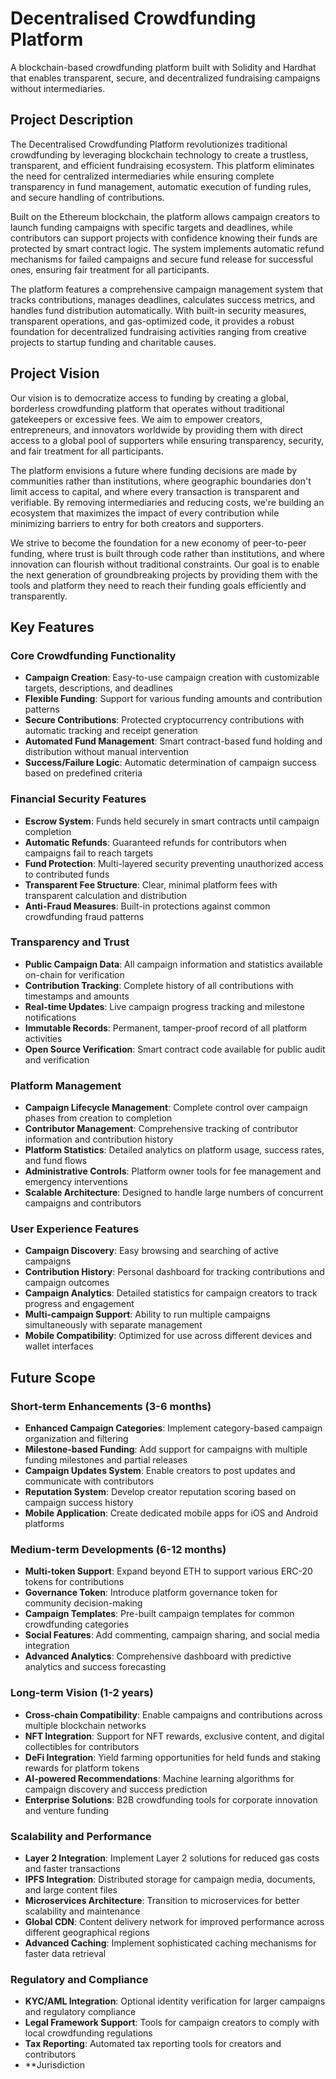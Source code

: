 # Decentralised Crowdfunding Platform

A blockchain-based crowdfunding platform built with Solidity and Hardhat that enables transparent, secure, and decentralized fundraising campaigns without intermediaries.

## Project Description

The Decentralised Crowdfunding Platform revolutionizes traditional crowdfunding by leveraging blockchain technology to create a trustless, transparent, and efficient fundraising ecosystem. This platform eliminates the need for centralized intermediaries while ensuring complete transparency in fund management, automatic execution of funding rules, and secure handling of contributions.

Built on the Ethereum blockchain, the platform allows campaign creators to launch funding campaigns with specific targets and deadlines, while contributors can support projects with confidence knowing their funds are protected by smart contract logic. The system implements automatic refund mechanisms for failed campaigns and secure fund release for successful ones, ensuring fair treatment for all participants.

The platform features a comprehensive campaign management system that tracks contributions, manages deadlines, calculates success metrics, and handles fund distribution automatically. With built-in security measures, transparent operations, and gas-optimized code, it provides a robust foundation for decentralized fundraising activities ranging from creative projects to startup funding and charitable causes.

## Project Vision

Our vision is to democratize access to funding by creating a global, borderless crowdfunding platform that operates without traditional gatekeepers or excessive fees. We aim to empower creators, entrepreneurs, and innovators worldwide by providing them with direct access to a global pool of supporters while ensuring transparency, security, and fair treatment for all participants.

The platform envisions a future where funding decisions are made by communities rather than institutions, where geographic boundaries don't limit access to capital, and where every transaction is transparent and verifiable. By removing intermediaries and reducing costs, we're building an ecosystem that maximizes the impact of every contribution while minimizing barriers to entry for both creators and supporters.

We strive to become the foundation for a new economy of peer-to-peer funding, where trust is built through code rather than institutions, and where innovation can flourish without traditional constraints. Our goal is to enable the next generation of groundbreaking projects by providing them with the tools and platform they need to reach their funding goals efficiently and transparently.

## Key Features

### Core Crowdfunding Functionality
- **Campaign Creation**: Easy-to-use campaign creation with customizable targets, descriptions, and deadlines
- **Flexible Funding**: Support for various funding amounts and contribution patterns
- **Secure Contributions**: Protected cryptocurrency contributions with automatic tracking and receipt generation
- **Automated Fund Management**: Smart contract-based fund holding and distribution without manual intervention
- **Success/Failure Logic**: Automatic determination of campaign success based on predefined criteria

### Financial Security Features
- **Escrow System**: Funds held securely in smart contracts until campaign completion
- **Automatic Refunds**: Guaranteed refunds for contributors when campaigns fail to reach targets
- **Fund Protection**: Multi-layered security preventing unauthorized access to contributed funds
- **Transparent Fee Structure**: Clear, minimal platform fees with transparent calculation and distribution
- **Anti-Fraud Measures**: Built-in protections against common crowdfunding fraud patterns

### Transparency and Trust
- **Public Campaign Data**: All campaign information and statistics available on-chain for verification
- **Contribution Tracking**: Complete history of all contributions with timestamps and amounts
- **Real-time Updates**: Live campaign progress tracking and milestone notifications
- **Immutable Records**: Permanent, tamper-proof record of all platform activities
- **Open Source Verification**: Smart contract code available for public audit and verification

### Platform Management
- **Campaign Lifecycle Management**: Complete control over campaign phases from creation to completion
- **Contributor Management**: Comprehensive tracking of contributor information and contribution history
- **Platform Statistics**: Detailed analytics on platform usage, success rates, and fund flows
- **Administrative Controls**: Platform owner tools for fee management and emergency interventions
- **Scalable Architecture**: Designed to handle large numbers of concurrent campaigns and contributors

### User Experience Features
- **Campaign Discovery**: Easy browsing and searching of active campaigns
- **Contribution History**: Personal dashboard for tracking contributions and campaign outcomes
- **Campaign Analytics**: Detailed statistics for campaign creators to track progress and engagement
- **Multi-campaign Support**: Ability to run multiple campaigns simultaneously with separate management
- **Mobile Compatibility**: Optimized for use across different devices and wallet interfaces

## Future Scope

### Short-term Enhancements (3-6 months)
- **Enhanced Campaign Categories**: Implement category-based campaign organization and filtering
- **Milestone-based Funding**: Add support for campaigns with multiple funding milestones and partial releases
- **Campaign Updates System**: Enable creators to post updates and communicate with contributors
- **Reputation System**: Develop creator reputation scoring based on campaign success history
- **Mobile Application**: Create dedicated mobile apps for iOS and Android platforms

### Medium-term Developments (6-12 months)
- **Multi-token Support**: Expand beyond ETH to support various ERC-20 tokens for contributions
- **Governance Token**: Introduce platform governance token for community decision-making
- **Campaign Templates**: Pre-built campaign templates for common crowdfunding categories
- **Social Features**: Add commenting, campaign sharing, and social media integration
- **Advanced Analytics**: Comprehensive dashboard with predictive analytics and success forecasting

### Long-term Vision (1-2 years)
- **Cross-chain Compatibility**: Enable campaigns and contributions across multiple blockchain networks
- **NFT Integration**: Support for NFT rewards, exclusive content, and digital collectibles for contributors
- **DeFi Integration**: Yield farming opportunities for held funds and staking rewards for platform tokens
- **AI-powered Recommendations**: Machine learning algorithms for campaign discovery and success prediction
- **Enterprise Solutions**: B2B crowdfunding tools for corporate innovation and venture funding

### Scalability and Performance
- **Layer 2 Integration**: Implement Layer 2 solutions for reduced gas costs and faster transactions
- **IPFS Integration**: Distributed storage for campaign media, documents, and large content files
- **Microservices Architecture**: Transition to microservices for better scalability and maintenance
- **Global CDN**: Content delivery network for improved performance across different geographical regions
- **Advanced Caching**: Implement sophisticated caching mechanisms for faster data retrieval

### Regulatory and Compliance
- **KYC/AML Integration**: Optional identity verification for larger campaigns and regulatory compliance
- **Legal Framework Support**: Tools for campaign creators to comply with local crowdfunding regulations
- **Tax Reporting**: Automated tax reporting tools for creators and contributors
- **Jurisdiction
